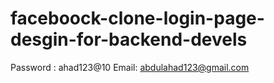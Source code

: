 # faceboock-clone-login-page-desgin-for-backend-devels
Password : ahad123@10
Email: abdulahad123@gmail.com
